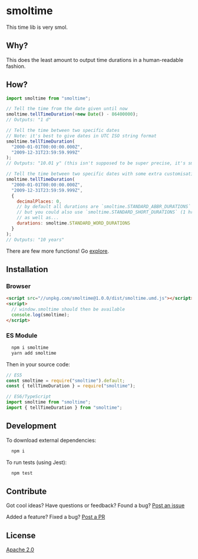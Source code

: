 # smoltime

This time lib is very smol.

## Why?

This does the least amount to output time durations in a human-readable fashion.

## How?

```javascript
import smoltime from "smoltime";

// Tell the time from the date given until now
smoltime.tellTimeDuration(+new Date() - 86400000);
// Outputs: "1 d"

// Tell the time between two specific dates
// Note: it's best to give dates in UTC ISO string format
smoltime.tellTimeDuration(
  "2000-01-01T00:00:00.000Z",
  "2009-12-31T23:59:59.999Z"
);
// Outputs: "10.01 y" (this isn't supposed to be super precise, it's smol)

// Tell the time between two specific dates with some extra customisation
smoltime.tellTimeDuration(
  "2000-01-01T00:00:00.000Z",
  "2009-12-31T23:59:59.999Z",
  {
    decimalPlaces: 0,
    // by default all durations are `smoltime.STANDARD_ABBR_DURATIONS` (1 h)
    // but you could also use `smoltime.STANDARD_SHORT_DURATIONS` (1 hr)
    // as well as...
    durations: smoltime.STANDARD_WORD_DURATIONS
  }
);
// Outputs: "10 years"
```

There are few more functions! Go [explore](https://github.com/lvl99/smoltime/tree/master/src/index.ts).

## Installation

### Browser

```html
<script src="//unpkg.com/smoltime@1.0.0/dist/smoltime.umd.js"></script>
<script>
  // window.smoltime should then be available
  console.log(smoltime);
</script>
```

### ES Module

```bash
  npm i smoltime
  yarn add smoltime
```

Then in your source code:

```javascript
// ES5
const smoltime = require("smoltime").default;
const { tellTimeDuration } = require("smoltime");

// ES6/TypeScript
import smoltime from "smoltime";
import { tellTimeDuration } from "smoltime";
```

## Development

To download external dependencies:

```bash
  npm i
```

To run tests (using Jest):

```bash
  npm test
```

## Contribute

Got cool ideas? Have questions or feedback? Found a bug? [Post an issue](https://github.com/lvl99/smoltime/issues)

Added a feature? Fixed a bug? [Post a PR](https://github.com/lvl99/smoltime/compare)

## License

[Apache 2.0](LICENSE.md)
